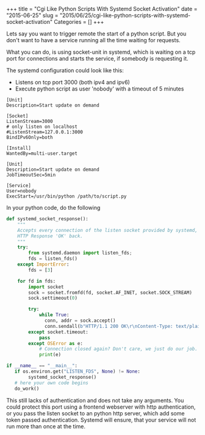 +++
title = "Cgi Like Python Scripts With Systemd Socket Activation"
date = "2015-06-25"
slug = "2015/06/25/cgi-like-python-scripts-with-systemd-socket-activation"
Categories = []
+++

Lets say you want to trigger remote the start of a python script. But you don't
want to have a service running all the time waiting for requests.

What you can do, is using socket-unit in systemd, which is waiting on a tcp port
for connections and starts the service, if somebody is requesting it.

The systemd configuration could look like this:

- Listens on tcp port 3000 (both ipv4 and ipv6)
- Execute python script as user 'nobody' with a timeout of 5 minutes

```systemd
[Unit]
Description=Start update on demand

[Socket]
ListenStream=3000
# only listen on localhost
#ListenStream=127.0.0.1:3000
BindIPv6Only=both

[Install]
WantedBy=multi-user.target
```

```systemd
[Unit]
Description=Start update on demand
JobTimeoutSec=5min

[Service]
User=nobody
ExecStart=/usr/bin/python /path/to/script.py
```

In your python code, do the following

```python
def systemd_socket_response():
    """
    Accepts every connection of the listen socket provided by systemd, send the
    HTTP Response 'OK' back.
    """
    try:
        from systemd.daemon import listen_fds;
        fds = listen_fds()
    except ImportError:
        fds = [3]

    for fd in fds:
        import socket
        sock = socket.fromfd(fd, socket.AF_INET, socket.SOCK_STREAM)
        sock.settimeout(0)

        try:
            while True:
              conn, addr = sock.accept()
              conn.sendall(b"HTTP/1.1 200 OK\r\nContent-Type: text/plain\r\nContent-Length: 3\r\n\r\nOK\n")
        except socket.timeout:
            pass
        except OSError as e:
            # Connection closed again? Don't care, we just do our job.
            print(e)

if __name__ == "__main__":
   if os.environ.get("LISTEN_FDS", None) != None:
        systemd_socket_response()
   # here your own code begins
   do_work()
```

This still lacks of authentication and does not take any arguments. You could
protect this port using a frontend webserver with http authentication, or you
pass the listen socket to an python http server, which add some token passed
authentication. Systemd will ensure, that your service will not run more than
once at the time.
